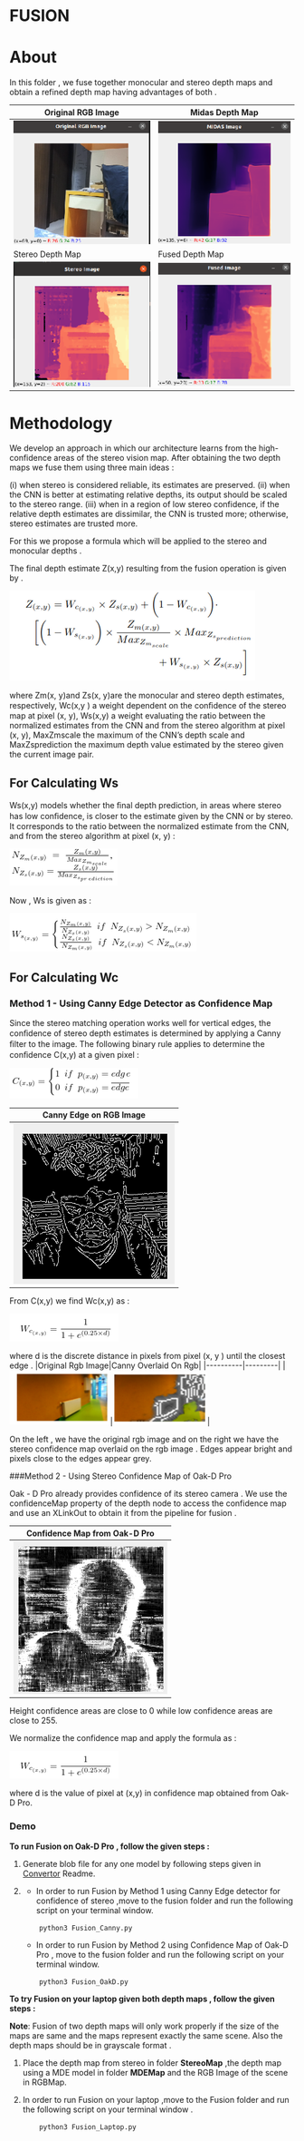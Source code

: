 # FUSION

# About 

In this folder , we fuse together monocular and stereo depth maps and obtain a refined depth map having advantages of both . 

|Original RGB Image|Midas Depth Map|
|----------|-----------|
|![ORGB](../Assets/Images/OrgRGB.png)|![mid](../Assets/Images/Midasimage.png)
|Stereo Depth Map|Fused Depth Map|
|![SDM](../Assets/Images/StereoImg.png)|![FDM](../Assets/Images/FusedImg.png)

# Methodology 

We develop an approach in which our architecture learns from the high-confidence areas of the stereo vision map. After obtaining the two depth maps we fuse them using three main ideas :

(i) when stereo is considered reliable, its estimates are preserved.
(ii) when the CNN is better at estimating relative depths, its output should be scaled to the stereo range.
(iii) when in a region of low stereo confidence, if the relative depth estimates are dissimilar, the CNN is trusted more; otherwise, stereo estimates are trusted more.

For this we propose a formula which will be applied to the stereo and monocular depths .



The final depth estimate Z(x,y) resulting from the fusion operation is given by .

![Fusion_Formula](../Assets/Images/Fusion_Formula.png)

where Zm(x, y)and Zs(x, y)are the monocular and stereo depth estimates, respectively, Wc(x,y ) a weight dependent on the conﬁdence of the stereo map at pixel (x, y), Ws(x,y) a weight evaluating the ratio between the normalized estimates from the CNN and from the stereo algorithm at pixel (x, y), MaxZmscale the maximum of the CNN’s depth scale and MaxZsprediction the maximum depth value estimated by the stereo given the current image pair.

## For Calculating Ws 

Ws(x,y) models whether the ﬁnal depth prediction, in areas where stereo has low conﬁdence, is closer to the estimate given by the CNN or by stereo. It corresponds to the ratio between the normalized estimate from the CNN, and from the stereo algorithm at pixel (x, y) : 

![Nzm_Nzs](../Assets/Images/Nzm_Nzs.png)

Now , Ws is given as : 

![Ws](../Assets/Images/Ws.png)


## For Calculating Wc

### Method 1 - Using Canny Edge Detector as Confidence Map



Since the stereo matching operation works well for vertical
edges, the conﬁdence of stereo depth estimates is determined
by applying a Canny ﬁlter to the image. The following
binary rule applies to determine the conﬁdence C(x,y) at a given pixel :


![Canny_Formula](../Assets/Images/Canny_formula.png)

|Canny Edge on RGB Image|
|----------|
|![Wc_Canny](../Assets/Images/Wc_Canny.png)|

From C(x,y) we find Wc(x,y) as :

![Wc_Formula](../Assets/Images/Wc_formula.png)

where d is the discrete distance in pixels from pixel (x, y ) until the closest edge .
|Original Rgb Image|Canny Overlaid On Rgb|
|----------|---------|
|![ORG_RGB ](../Assets/Images/Original_RGB.png)|![Can_RGB](../Assets/Images/Canny_On_RGB.png)|

On the left , we have the original rgb image and on the right we have the stereo confidence map overlaid on the rgb image . Edges appear bright and pixels close to the edges appear grey. 

###Method 2 - Using Stereo Confidence Map of Oak-D Pro

Oak - D Pro already provides confidence of its stereo camera . We use the confidenceMap property of the depth node to access the confidence map and use an XLinkOut to obtain it from the pipeline for fusion . 

|Confidence Map from Oak-D Pro|
|----------|
|![Wc_OAKD](../Assets/Images/Wc_OAKD.png)|

Height confidence areas are close to 0 while low confidence areas are close to 255. 

We normalize the confidence map and apply the formula as :

![Wc_Formula](../Assets/Images/Wc_formula.png)

where d is the value of pixel at (x,y) in confidence map obtained from Oak-D Pro.




### Demo
**To run Fusion on Oak-D Pro , follow the given steps :**

1. Generate blob file for any one model by following steps given in [Convertor](../Assets/Images/Converter) Readme.


1. 
    * In order to run Fusion by Method 1 using Canny Edge detector for confidence of stereo ,move to the fusion folder and run the following script on your terminal window.

    ```
        python3 Fusion_Canny.py
    ```

    * In order to run Fusion by Method 2 using Confidence Map of Oak-D Pro , move to the fusion folder and run the following script on your terminal window.


    
    ```
        python3 Fusion_OakD.py
    ```

**To try Fusion on your laptop given both depth maps , follow the given steps :**


**Note**: Fusion of two depth maps will only work properly if the size of the maps are same and the maps represent exactly the same scene. Also the depth maps should be in grayscale format .

1. Place the depth map from stereo in folder **StereoMap** ,the depth map using a MDE model in folder **MDEMap** and the RGB Image of the scene in RGBMap.

1. 
    In order to run Fusion on your laptop ,move to the Fusion folder and run the following script on your terminal window .

    ```
        python3 Fusion_Laptop.py
    ```



